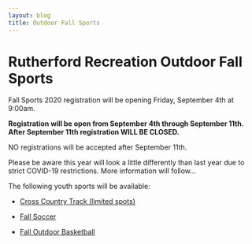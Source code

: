 ```yaml
---
layout: blog
title: Outdoor Fall Sports
---
```



# Rutherford Recreation Outdoor Fall Sports

Fall Sports 2020 registration will be opening Friday, September 4th at 9:00am. 

**Registration will be open from September 4th through September 11th. After September 11th registration WILL BE CLOSED.**

NO registrations will be accepted after September 11th. 

Please be aware this year will look a little differently than last year due to strict COVID-19 restrictions. More information will follow...

The following youth sports will be available:

- [Cross Country Track (limited spots)](https://storage.googleapis.com/static.rutherford-nj.com/recreation/fall-2020/Cross%20Country%20Track%20Flyer.pdf)

- [Fall Soccer](https://storage.googleapis.com/static.rutherford-nj.com/recreation/fall-2020/Fall%20Soccer%20Registration_2020.pdf)

- [Fall Outdoor Basketball](https://storage.googleapis.com/static.rutherford-nj.com/recreation/fall-2020/Fall%20Basketball%20Registration_2020.pdf)
